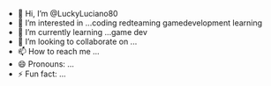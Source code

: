 - 👋 Hi, I’m @LuckyLuciano80
- 👀 I’m interested in ...coding redteaming gamedevelopment learning 
- 🌱 I’m currently learning ...game dev
- 💞️ I’m looking to collaborate on ...
- 📫 How to reach me ...
- 😄 Pronouns: ...
- ⚡ Fun fact: ...

<!---
LuckyLuciano80/LuckyLuciano80 is a ✨ special ✨ repository because its `README.md` (this file) appears on your GitHub profile.
You can click the Preview link to take a look at your changes.
--->
